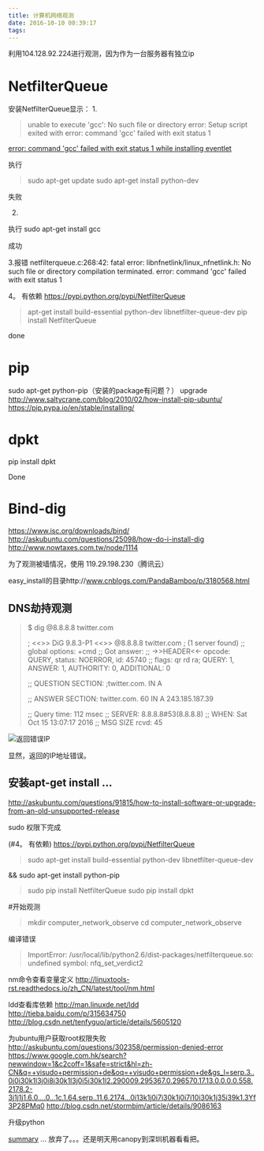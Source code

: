 ```yaml
---
title: 计算机网络观测
date: 2016-10-10 08:39:17
tags:
---
```


利用104.128.92.224进行观测，因为作为一台服务器有独立ip

# NetfilterQueue
安装NetfilterQueue显示：
1.  

>unable to execute 'gcc': No such file or directory
>error: Setup script exited with error: command 'gcc' failed with exit status 1


[error: command 'gcc' failed with exit status 1 while installing eventlet](http://stackoverflow.com/questions/11094718/error-command-gcc-failed-with-exit-status-1-while-installing-eventlet)

执行
>sudo apt-get update
>sudo apt-get install python-dev 

失败

2.  
执行
sudo apt-get install gcc

成功

3.报错
   netfilterqueue.c:268:42: fatal error: libnfnetlink/linux_nfnetlink.h: No such file or directory
    compilation terminated.
    error: command 'gcc' failed with exit status 1

4。 有依赖
https://pypi.python.org/pypi/NetfilterQueue
>apt-get install build-essential python-dev libnetfilter-queue-dev
>pip install NetfilterQueue

done
# pip
sudo apt-get python-pip（安装的package有问题？）
upgrade
http://www.saltycrane.com/blog/2010/02/how-install-pip-ubuntu/
https://pip.pypa.io/en/stable/installing/

# dpkt
pip install dpkt

Done

# Bind-dig
https://www.isc.org/downloads/bind/
http://askubuntu.com/questions/25098/how-do-i-install-dig
http://www.nowtaxes.com.tw/node/1114


为了观测被墙情况，使用
119.29.198.230（腾讯云）

easy_install的目录http://www.cnblogs.com/PandaBamboo/p/3180568.html

## DNS劫持观测
>$ dig @8.8.8.8 twitter.com
>
>; <<>> DiG 9.8.3-P1 <<>> @8.8.8.8 twitter.com
>; (1 server found)
>;; global options: +cmd
>;; Got answer:
>;; ->>HEADER<<- opcode: QUERY, status: NOERROR, id: 45740
>;; flags: qr rd ra; QUERY: 1, ANSWER: 1, AUTHORITY: 0, ADDITIONAL: 0
>
>;; QUESTION SECTION:
>;twitter.com.			IN	A
>
>;; ANSWER SECTION:
>twitter.com.		60	IN	A	243.185.187.39
>
>;; Query time: 112 msec
>;; SERVER: 8.8.8.8#53(8.8.8.8)
>;; WHEN: Sat Oct 15 13:07:17 2016
>;; MSG SIZE  rcvd: 45

![返回错误IP](http://of2r0f294.bkt.clouddn.com/20161015-%E8%BF%94%E5%9B%9E%E9%94%99%E8%AF%AFIP_ID)

显然，返回的IP地址错误。

## 安装apt-get install ...
http://askubuntu.com/questions/91815/how-to-install-software-or-upgrade-from-an-old-unsupported-release

sudo 权限下完成

(#4。 有依赖)
https://pypi.python.org/pypi/NetfilterQueue
>sudo apt-get install build-essential python-dev libnetfilter-queue-dev

&&
sudo apt-get install python-pip
>sudo pip install NetfilterQueue
>sudo pip install dpkt

#开始观测
>mkdir computer_network_observe
>cd computer_network_observe


编译错误
>ImportError: /usr/local/lib/python2.6/dist-packages/netfilterqueue.so: undefined symbol: nfq_set_verdict2

nm命令查看变量定义
http://linuxtools-rst.readthedocs.io/zh_CN/latest/tool/nm.html

ldd查看库依赖
http://man.linuxde.net/ldd
http://tieba.baidu.com/p/315634750
http://blog.csdn.net/tenfyguo/article/details/5605120

为ubuntu用户获取root权限失败
http://askubuntu.com/questions/302358/permission-denied-error
https://www.google.com.hk/search?newwindow=1&c2coff=1&safe=strict&hl=zh-CN&q=+visudo+permission+de&oq=+visudo+permission+de&gs_l=serp.3..0j0i30k1l3j0i8i30k1l3j0i5i30k1l2.290009.295367.0.296570.17.13.0.0.0.0.558.2178.2-3j1j1j1.6.0....0...1c.1.64.serp..11.6.2174...0i13k1j0i7i30k1j0i7i10i30k1j35i39k1.3Yf3P28PMq0
http://blog.csdn.net/stormbjm/article/details/9086163


升级python

[summary](https://github.com/kti/python-netfilterqueue/issues/16)
...
放弃了。。。还是明天用canopy到深圳机器看看把。